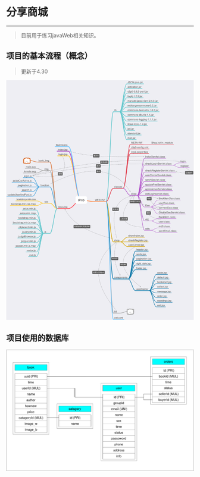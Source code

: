 # 分享商城
------
> 目前用于练习javaWeb相关知识。

## 项目的基本流程（概念）
> 更新于4.30

![shop](IMGForREADME/shop.png)

## 项目使用的数据库

![shop_db](IMGForREADME/shop_db.svg)